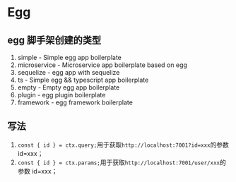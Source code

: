 # Egg

## egg 脚手架创建的类型

1. simple - Simple egg app boilerplate
2. microservice - Microservice app boilerplate based on egg
3. sequelize - egg app with sequelize
4. ts - Simple egg && typescript app boilerplate
5. empty - Empty egg app boilerplate
6. plugin - egg plugin boilerplate
7. framework - egg framework boilerplate

## 写法

1. `const { id } = ctx.query;`用于获取`http://localhost:7001?id=xxx`的参数 id=xxx；
2. `const { id } = ctx.params;`用于获取`http://localhost:7001/user/xxx`的参数 id=xxx；
